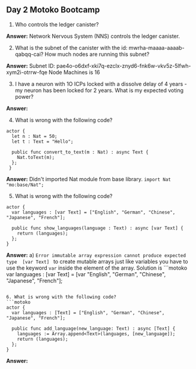## Day 2 Motoko Bootcamp
1. Who controls the ledger canister?

 **Answer:**  Network Nervous System (NNS) controls the ledger canister.


2. What is the subnet of the canister with the id: mwrha-maaaa-aaaab-qabqq-cai? How much nodes are running this subnet?

 **Answer:**
Subnet ID: pae4o-o6dxf-xki7q-ezclx-znyd6-fnk6w-vkv5z-5lfwh-xym2i-otrrw-fqe
Node Machines is 16

3. I have a neuron with 1O ICPs locked with a dissolve delay of 4 years - my neuron has been locked for 2 years. What is my expected voting power?

 **Answer:**


4. What is wrong with the following code?
```motoko
actor {
  let n : Nat = 50;
  let t : Text = "Hello";

  public func convert_to_text(m : Nat) : async Text {
    Nat.toText(m);
  };
 }
 ```
 **Answer:**
 Didn't imported Nat module from base library. ```import Nat "mo:base/Nat";```

5. What is wrong with the following code?
```motoko
actor {
  var languages : [var Text] = ["English", "German", "Chinese", "Japanese", "French"];

  public func show_languages(language : Text) : async [var Text] {
    return (languages);
  };
}
```
**Answer:**
  a) `Error immutable array expression cannot produce expected type  [var Text] ` to create mutable arrays just like variables you have to use the keyword `var` inside the element of the array. Solution is ```motoko var languages : [var Text] = [var "English", "German", "Chinese", "Japanese", "French"];
```

6. What is wrong with the following code?
```motoko
actor {
  var languages : [Text] = ["English", "German", "Chinese", "Japanese", "French"];

  public func add_language(new_language: Text) : async [Text] {
    languages := Array.append<Text>(languages, [new_language]);
    return (languages);
  };
}
```
**Answer:**
